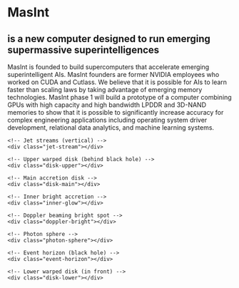 <div class="infobox">
    <h1>MasInt</h1>
    <h2>is a new computer designed to run emerging supermassive superintelligences</h2>
    <p>MasInt is founded to build supercomputers that accelerate emerging superintelligent AIs. MasInt founders are former NVIDIA employees who worked on CUDA and Cutlass. We believe that it is possible for AIs to learn faster than scaling laws by taking advantage of emerging memory technologies. MasInt phase 1 will build a prototype of a computer combining GPUs with high capacity and high bandwidth LPDDR and 3D-NAND memories to show that it is possible to significantly increase accuracy for complex engineering applications including operating system driver development, relational data analytics, and machine learning systems.</p>
</div>

<!-- Generate random stars -->
<div class="stars" id="starfield"></div>

<div class="black-hole-container">
    <!-- Background atmospheric glow -->
    <div class="disk-atmosphere"></div>

    <!-- Jet streams (vertical) -->
    <div class="jet-stream"></div>

    <!-- Upper warped disk (behind black hole) -->
    <div class="disk-upper"></div>

    <!-- Main accretion disk -->
    <div class="disk-main"></div>

    <!-- Inner bright accretion -->
    <div class="inner-glow"></div>

    <!-- Doppler beaming bright spot -->
    <div class="doppler-bright"></div>

    <!-- Photon sphere -->
    <div class="photon-sphere"></div>

    <!-- Event horizon (black hole) -->
    <div class="event-horizon"></div>

    <!-- Lower warped disk (in front) -->
    <div class="disk-lower"></div>
</div>

<script>
    // Generate random stars with varying brightness
    const starfield = document.getElementById('starfield');
    const numStars = 150;

    for (let i = 0; i < numStars; i++) {
        const star = document.createElement('div');
        star.className = 'star';
        star.style.left = Math.random() * 100 + '%';
        star.style.top = Math.random() * 100 + '%';
        star.style.animationDelay = Math.random() * 4 + 's';

        // Vary star sizes and brightness
        const size = Math.random() * 2;
        star.style.width = size + 'px';
        star.style.height = size + 'px';
        star.style.opacity = Math.random() * 0.8 + 0.2;

        starfield.appendChild(star);
    }
</script>
